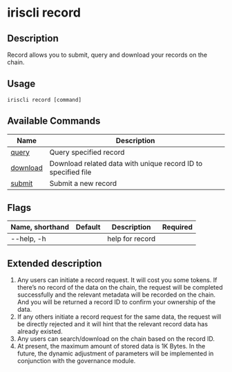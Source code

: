 # iriscli record

## Description

Record allows you to submit, query and download your records on the chain.

## Usage

```shell
iriscli record [command]
```

## Available Commands

| Name                    | Description                                                   |
| ------------------------| --------------------------------------------------------------|
| [query](query.md)       | Query specified record                                        |
| [download](download.md) | Download related data with unique record ID to specified file |
| [submit](submit.md)     | Submit a new record                                           |

## Flags

| Name, shorthand | Default | Description     | Required |
| --------------- | ------- | --------------- | -------- |
| --help, -h      |         | help for record |          |

## Extended description

1. Any users can initiate a record request. It will cost you some tokens. If there’s no record of the data on the chain, the request will be completed successfully and the relevant metadata will be recorded on the chain. And you will be returned a record ID to confirm your ownership of the data.
2. If any others initiate a record request for the same data, the request will be directly rejected and it will hint that the relevant record data has already existed.
3. Any users can search/download on the chain based on the record ID.
4. At present, the maximum amount of stored data is 1K Bytes. In the future, the dynamic adjustment of parameters will be implemented in conjunction with the governance module.
